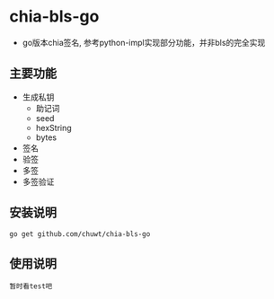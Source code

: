 # chia-bls-go
- go版本chia签名, 参考python-impl实现部分功能，并非bls的完全实现

## 主要功能
- 生成私钥
  - 助记词
  - seed
  - hexString
  - bytes
- 签名
- 验签
- 多签
- 多签验证

## 安装说明
```
go get github.com/chuwt/chia-bls-go
```

## 使用说明
```
暂时看test吧
```
